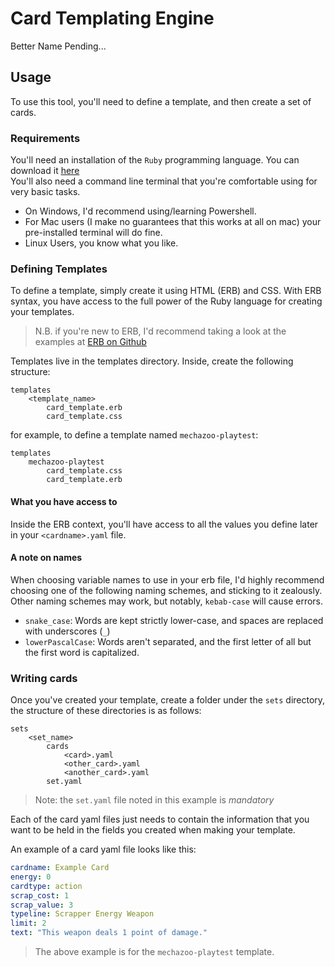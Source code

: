 # Card Templating Engine
Better Name Pending...

## Usage
To use this tool, you'll need to define a template, and then create a set of cards.

### Requirements
You'll need an installation of the `Ruby` programming language. You can download it [here](https://www.ruby-lang.org/en/)  
You'll also need a command line terminal that you're comfortable using for very basic tasks. 
* On Windows, I'd recommend using/learning Powershell. 
* For Mac users (I make no guarantees that this works at all on mac) your pre-installed terminal will do fine. 
* Linux Users, you know what you like. 

### Defining Templates
To define a template, simply create it using HTML (ERB) and CSS. With ERB syntax, you have access to the full power of the Ruby language for creating your templates. 
> N.B. if you're new to ERB, I'd recommend taking a look at the examples at [ERB on Github](https://github.com/ruby/erb)

Templates live in the templates directory. Inside, create the following structure:
```
templates
    <template_name>
        card_template.erb
        card_template.css
```
for example, to define a template named `mechazoo-playtest`:
```
templates
    mechazoo-playtest
        card_template.css
        card_template.erb
```

#### What you have access to
Inside the ERB context, you'll have access to all the values you define later in your `<cardname>.yaml` file. 

#### A note on names
When choosing variable names to use in your erb file, I'd highly recommend choosing one of the following naming schemes, and sticking to it zealously. Other naming schemes may work, but notably, `kebab-case` will cause errors.
* `snake_case`: Words are kept strictly lower-case, and spaces are replaced with underscores (`_`)
* `lowerPascalCase`: Words aren't separated, and the first letter of all but the first word is capitalized.

### Writing cards
Once you've created your template, create a folder under the `sets` directory, the structure of these directories is as follows:
```
sets
    <set_name>
        cards
            <card>.yaml
            <other_card>.yaml
            <another_card>.yaml
        set.yaml
```
> Note: the `set.yaml` file noted in this example is *mandatory*

Each of the card yaml files just needs to contain the information that you want to be held in the fields you created when making your template.

An example of a card yaml file looks like this:
```yaml
cardname: Example Card
energy: 0
cardtype: action
scrap_cost: 1
scrap_value: 3
typeline: Scrapper Energy Weapon
limit: 2
text: "This weapon deals 1 point of damage."
```
> The above example is for the `mechazoo-playtest` template.

